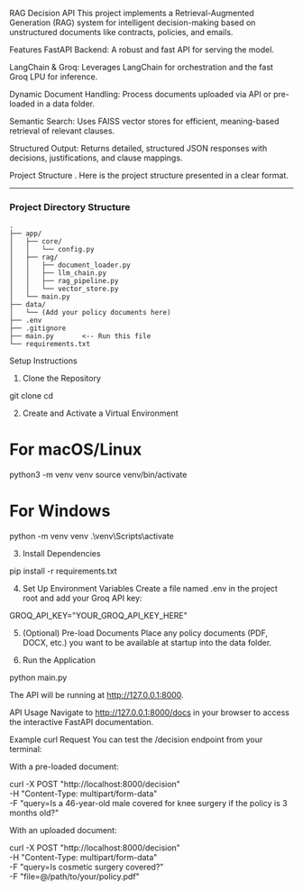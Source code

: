 RAG Decision API
This project implements a Retrieval-Augmented Generation (RAG) system for intelligent decision-making based on unstructured documents like contracts, policies, and emails.

Features
FastAPI Backend: A robust and fast API for serving the model.

LangChain & Groq: Leverages LangChain for orchestration and the fast Groq LPU for inference.

Dynamic Document Handling: Process documents uploaded via API or pre-loaded in a data folder.

Semantic Search: Uses FAISS vector stores for efficient, meaning-based retrieval of relevant clauses.

Structured Output: Returns detailed, structured JSON responses with decisions, justifications, and clause mappings.

Project Structure
.
Here is the project structure presented in a clear format.

-----

### Project Directory Structure

```
.
├── app/
│   ├── core/
│   │   └── config.py
│   ├── rag/
│   │   ├── document_loader.py
│   │   ├── llm_chain.py
│   │   ├── rag_pipeline.py
│   │   └── vector_store.py
│   └── main.py
├── data/
│   └── (Add your policy documents here)
├── .env
├── .gitignore
├── main.py       <-- Run this file
└── requirements.txt
```

Setup Instructions
1. Clone the Repository

git clone <your-repository-url>
cd <repository-name>

2. Create and Activate a Virtual Environment

# For macOS/Linux
python3 -m venv venv
source venv/bin/activate

# For Windows
python -m venv venv
.\venv\Scripts\activate

3. Install Dependencies

pip install -r requirements.txt

4. Set Up Environment Variables
Create a file named .env in the project root and add your Groq API key:

GROQ_API_KEY="YOUR_GROQ_API_KEY_HERE"

5. (Optional) Pre-load Documents
Place any policy documents (PDF, DOCX, etc.) you want to be available at startup into the data folder.

6. Run the Application

python main.py

The API will be running at http://127.0.0.1:8000.

API Usage
Navigate to http://127.0.0.1:8000/docs in your browser to access the interactive FastAPI documentation.

Example curl Request
You can test the /decision endpoint from your terminal:

With a pre-loaded document:

curl -X POST "http://localhost:8000/decision" \
-H "Content-Type: multipart/form-data" \
-F "query=Is a 46-year-old male covered for knee surgery if the policy is 3 months old?"

With an uploaded document:

curl -X POST "http://localhost:8000/decision" \
-H "Content-Type: multipart/form-data" \
-F "query=Is cosmetic surgery covered?" \
-F "file=@/path/to/your/policy.pdf"
